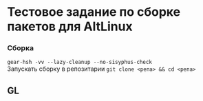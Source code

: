 # Тестовое задание по сборке пакетов для AltLinux 
### Сборка 
``` gear-hsh -vv --lazy-cleanup --no-sisyphus-check ```  
Запускать сборку в репозитарии ``` git clone <репа> && сd <репа> ```


## GL
